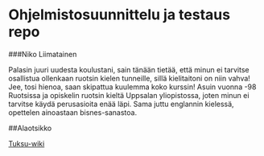 # Ohjelmistosuunnittelu ja testaus repo

###Niko Liimatainen

Palasin juuri uudesta koulustani, sain tänään tietää, että minun ei tarvitse osallistua ollenkaan ruotsin kielen tunneille, sillä kielitaitoni on niin vahva! Jee, tosi hienoa, saan skipattua kuulemma koko kurssin! Asuin vuonna -98 Ruotsissa ja opiskelin ruotsin kieltä Uppsalan yliopistossa, joten minun ei tarvitse käydä perusasioita enää läpi. Sama juttu englannin kielessä, opettelen ainoastaan bisnes-sanastoa.

##Alaotsikko

[Tuksu-wiki](https://fi.wikipedia.org/wiki/Johanna_Tukiainen)
